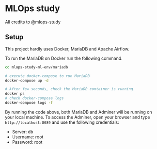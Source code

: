# MLOps study

All credits to @[mlops-study](https://github.com/mlops-study)

## Setup

This project hardly uses Docker, MariaDB and Apache Airflow.

To run the MariaDB on Docker run the following command:
```sh
cd mlops-study-ml-env/mariadb

# execute docker-compose to run MariaDB
docker-compose up -d

# After few seconds, check the MariaDB container is running
docker ps
# check docker-compose logs
docker-compose logs -f
```

By running the code above, both MariaDB and Adminer will be running on your local machine.
To access the Adminer, open your browser and type `http://localhost:8089` and use the following credentials:
- Server: db
- Username: root
- Password: root
